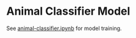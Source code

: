 # Animal Classifier Model
See [animal-classifier.ipynb](animal-classifier.ipynb) for model training.